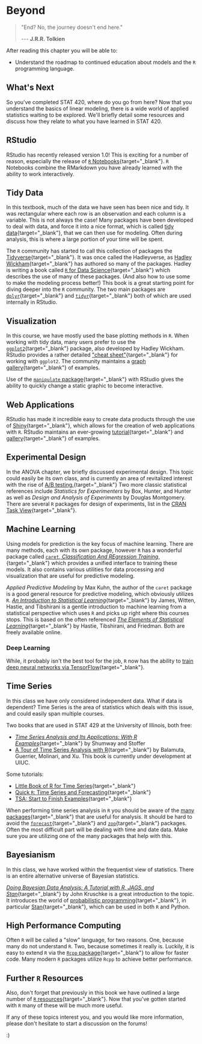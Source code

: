 # Beyond

> "End? No, the journey doesn't end here."
>
> --- **J.R.R. Tolkien**

After reading this chapter you will be able to:

- Understand the roadmap to continued education about models and the `R` programming language.

## What's Next

So you've completed STAT 420, where do you go from here? Now that you understand the basics of linear modeling, there is a wide world of applied statistics waiting to be explored. We'll briefly detail some resources and discuss how they relate to what you have learned in STAT 420.

## RStudio

RStudio has recently released version 1.0! This is exciting for a number of reason, especially the release of [`R` Notebooks](http://rmarkdown.rstudio.com/r_notebooks.html){target="_blank"}. `R` Notebooks combine the RMarkdown you have already learned with the ability to work interactively.

## Tidy Data

In this textbook, much of the data we have seen has been nice and tidy. It was rectangular where each row is an observation and each column is a variable. This is not always the case! Many packages have been developed to deal with data, and force it into a nice format, which is called [tidy data](http://vita.had.co.nz/papers/tidy-data.pdf){target="_blank"}, that we can then use for modeling. Often during analysis, this is where a large portion of your time will be spent.

The `R` community has started to call this collection of packages the [Tidyverse](http://tidyverse.org/){target="_blank"}. It was once called the Hadleyverse, as [Hadley Wickham](http://hadley.nz/){target="_blank"} has authored so many of the packages. Hadley is writing a book called [`R` for Data Science](http://r4ds.had.co.nz/){target="_blank"} which describes the use of many of these packages. (And also how to use some to make the modeling process better!) This book is a great starting point for diving deeper into the `R` community. The two main packages are [`dplyr`](https://cran.r-project.org/web/packages/dplyr/vignettes/dplyr.html){target="_blank"} and [`tidyr`](https://blog.rstudio.org/2014/07/22/introducing-tidyr/){target="_blank"} both of which are used internally in RStudio.

## Visualization

In this course, we have mostly used the base plotting methods in `R`. When working with tidy data, many users prefer to use the [`ggplot2`](http://ggplot2.org/){target="_blank"} package, also developed by Hadley Wickham. RStudio provides a rather detailed ["cheat sheet"](https://www.rstudio.com/wp-content/uploads/2015/03/ggplot2-cheatsheet.pdf){target="_blank"} for working with `ggplot2`. The community maintains a [graph gallery](http://www.r-graph-gallery.com/portfolio/ggplot2-package/){target="_blank"} of examples.

Use of the [`manipulate` package](https://support.rstudio.com/hc/en-us/articles/200551906-Interactive-Plotting-with-Manipulate){target="_blank"} with RStudio gives the ability to quickly change a static graphic to become interactive.

## Web Applications

RStudio has made it incredible easy to create data products through the use of [Shiny](https://shiny.rstudio.com/){target="_blank"}, which allows for the creation of web applications with `R`. RStudio maintains an ever-growing [tutorial](http://shiny.rstudio.com/tutorial/){target="_blank"} and [gallery](https://shiny.rstudio.com/gallery/){target="_blank"} of examples.

## Experimental Design

In the ANOVA chapter, we briefly discussed experimental design. This topic could easily be its own class, and is currently an area of revitalized interest with the rise of [A/B testing.](https://en.wikipedia.org/wiki/A/B_testing){target="_blank"} Two more classic statistical references include *Statistics for Experimenters* by Box, Hunter, and Hunter as well as *Design and Analysis of Experiments* by Douglas Montgomery. There are several `R` packages for design of experiments, list in the [CRAN Task View](https://cran.r-project.org/web/views/ExperimentalDesign.html){target="_blank"}.

## Machine Learning

Using models for prediction is the key focus of machine learning. There are many methods, each with its own package, however `R` has a wonderful package called [`caret`, *Classification And REgression Training*,](http://topepo.github.io/caret/index.html){target="_blank"} which provides a unified interface to training these models. It also contains various utilities for data processing and visualization that are useful for predictive modeling. 

*Applied Predictive Modeling* by Max Kuhn, the author of the `caret` package is a good general resource for predictive modeling, which obviously utilizes `R`. [*An Introduction to Statistical Learning*](http://www-bcf.usc.edu/~gareth/ISL/){target="_blank"} by James, Witten, Hastie, and Tibshirani is a gentle introduction to machine learning from a statistical perspective which uses `R` and picks up right where this courses stops. This is based on the often referenced [*The Elements of Statistical Learning*](https://web.stanford.edu/~hastie/Papers/ESLII.pdf){target="_blank"} by Hastie, Tibshirani, and Friedman. Both are freely available online.

### Deep Learning

While, it probably isn't the best tool for the job, `R` now has the ability to [train deep neural networks via TensorFlow](https://rstudio.github.io/tensorflow/){target="_blank"}.

## Time Series

In this class we have only considered independent data. What if data is dependent? Time Series is the area of statistics which deals with this issue, and could easily span multiple courses.

Two books that are used in STAT 429 at the University of Illinois, both free:

- [*Time Series Analysis and Its Applications: With R Examples*](http://www.stat.pitt.edu/stoffer/tsa4/){target="_blank"} by Shumway and Stoffer
- [A Tour of Time Series Analysis with R](http://tts.smac-group.com/){target="_blank"} by Balamuta, Guerrier, Molinari, and Xu. This book is currently under development at UIUC.

Some tutorials:

- [Little Book of R for Time Series](https://a-little-book-of-r-for-time-series.readthedocs.io/en/latest/){target="_blank"}
- [Quick `R`: Time Series and Forecasting](http://www.statmethods.net/advstats/timeseries.html){target="_blank"}
- [TSA: Start to Finish Examples](http://rpubs.com/ryankelly/ts6){target="_blank"}

When performing time series analysis in `R` you should be aware of the [many packages](https://cran.r-project.org/web/views/TimeSeries.html){target="_blank"} that are useful for analysis. It should be hard to avoid the [`forecast`](https://github.com/robjhyndman/forecast){target="_blank"} and [`zoo`](https://cran.r-project.org/web/packages/zoo/zoo.pdf){target="_blank"} packages. Often the most difficult part will be dealing with time and date data. Make sure you are utilizing one of the many packages that help with this.

## Bayesianism

In this class, we have worked within the frequentist view of statistics. There is an entire alternative universe of Bayesian statistics.

[*Doing Bayesian Data Analysis: A Tutorial with R, JAGS, and Stan*](https://sites.google.com/site/doingbayesiandataanalysis/){target="_blank"} by John Kruschke is a great introduction to the topic. It introduces the world of [probabilistic programming](https://www.cs.cornell.edu/Courses/cs4110/2016fa/lectures/lecture33.html){target="_blank"}, in particular [Stan](http://mc-stan.org/){target="_blank"}, which can be used in both `R` and Python.

## High Performance Computing

Often `R` will be called a "slow" language, for two reasons. One, because many do not understand `R`. Two, because sometimes it really is. Luckily, it is easy to extend `R` via the [`Rcpp` package](http://www.rcpp.org/){target="_blank"} to allow for faster code. Many modern `R` packages utilize `Rcpp` to achieve better performance.

## Further `R` Resources

Also, don't forget that previously in this book we have outlined a large number of [`R` resources](http://daviddalpiaz.github.io/appliedstats/introduction-to-r.html#r-resources){target="_blank"}. Now that you've gotten started with `R` many of these will be much more useful.

If any of these topics interest you, and you would like more information, please don't hesitate to start a discussion on the forums!

:)
